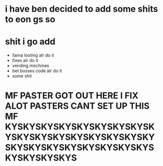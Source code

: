 # i have ben decided to add some shits to eon gs so

# shit i go add
- llama looting alr do it
- fixes alr do it 
- vending mechines
- bet bosses code alr do it
- some shit 



# MF PASTER GOT OUT HERE I FIX ALOT PASTERS CANT SET UP THIS MF KYSKYSKYSKYSKYSKYSKYSKYSKYSKYSKYSKYSKYSKYSKYSKYSKYSKYSKYSKYSKYSKYSKYSKYSKYSKYSKYSKYSKYS
